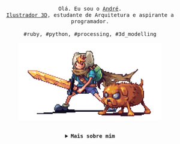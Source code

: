 <p align="center">
  <br>
  <br>
  <br>
  <samp>Olá. Eu sou o <a href="https://andremeireles.tk" rel="noopener noreferrer">André</a>.<br> <a href="https://www.flickr.com/photos/andre_meireles" rel="noopener noreferrer">Ilustrador 3D</a>, estudante de Arquitetura e aspirante a programador.<br><br>#ruby, #python, #processing, #3d_modelling
  </samp>
  <br>
  <br>
  <img src="https://github.com/andremeireles/andremeireles/blob/master/preview.gif" width="380" />
  <br>
  <br>
</p>

<details align="center">

<summary> <b> <samp> Mais sobre mim </samp></b></summary>
<samp>
 <br>
 <br>
Projeto recente: <a href="https://github.com/andremeireles/ShortcutMapper" rel="noopener noreferrer">ShortcutMapper.</a> Colaborei adicionando atalhos do programa SketchUp.
 <br>
 <br>
<i align="left">
  
- 🔭 Disponível para trabalhos
- 🌱 Estudando python, react-native
- ⚡ Curiosidade: Gosto de usar i3wm-gaps no Manjaro.
- 💬 Pergunte-me sobre modelagem 3d, renderização, edição de fotografias e programação.

[//]: # "📫 Quer conversar? Entre em contato"

</i>
</samp>
</details>
